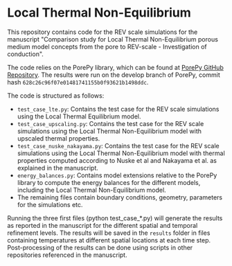 # Local Thermal Non-Equilibrium

This repository contains code for the REV scale simulations for the manuscript "Comparison study for Local Thermal Non-Equilibrium porous medium model concepts from the pore to REV-scale - Investigation of conduction".

The code relies on the PorePy library, which can be found at [PorePy GitHub Repository](https://github.com/pmgbergen/porepy/). The results were run on the develop branch of PorePy, commit hash `628c26c96f07e01481741155b0f93621b1498ddc`.

The code is structured as follows:
- `test_case_lte.py`: Contains the test case for the REV scale simulations using the Local Thermal Equilibrium model.
- `test_case_upscaling.py`: Contains the test case for the REV scale simulations using the Local Thermal Non-Equilibrium model with upscaled thermal properties.
- `test_case_nuske_nakayama.py`: Contains the test case for the REV scale simulations using the Local Thermal Non-Equilibrium model with thermal properties computed according to Nuske et al and Nakayama et al. as explained in the manuscript.
- `energy_balances.py`: Contains model extensions relative to the PorePy library to compute the energy balances for the different models, including the Local Thermal Non-Equilibrium model.
- The remaining files contain boundary conditions, geometry, parameters for the simulations etc.

Running the three first files (python test_case_*.py) will generate the results as reported in the manuscript for the different spatial and temporal refinement levels. The results will be saved in the `results` folder in files containing temperatures at different spatial locations at each time step. Post-processing of the results can be done using scripts in other repositories referenced in the manuscript.